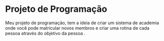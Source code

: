# Projeto de Programação

Meu projeto de programação, tem a ideia de criar um sistema de academia onde você pode matrícular novos membros e criar uma rotina de cada pessoa através do objetivo da pessoa
.
